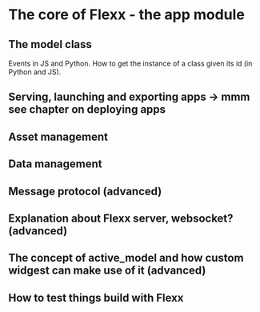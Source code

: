 # The core of Flexx - the app module


## The model class

Events in JS and Python.
How to get the instance of a class given its id (in Python and JS).


## Serving, launching and exporting apps -> mmm see chapter on deploying apps

## Asset management

## Data management

## Message protocol (advanced)

## Explanation about Flexx server, websocket? (advanced)

## The concept of active_model and how custom widgest can make use of it (advanced)

## How to test things build with Flexx
